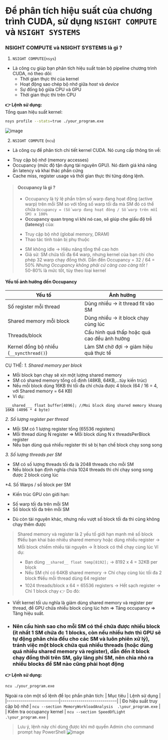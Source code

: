 # **Để phân tích hiệu suất của chương trình CUDA, sử dụng `NSIGHT COMPUTE` và `NSIGHT SYSTEMS`** #
### NSIGHT COMPUTE và NSIGHT SYSTEMS là gì ? ###
1. `NSIGHT COMPUTE`(`nsys`)
- Là công cụ giúp bạn phân tích hiệu suất toàn bộ pipeline chương trình CUDA, nó theo dõi: 
  * Thời gian thực thi của kernel
  * Hoạt động sao chép bộ nhớ giữa *host* và *device*
  * Sự đồng bộ giữa CPU và GPU 
  * Thời gian thực thi trên CPU
 
**👉 Lệnh sử dụng:** <br>
Tổng quan hiệu suất kernel:
```bash
nsys profile --stats=true ./your_program.exe
```
![image](https://github.com/user-attachments/assets/01e9ce81-db05-47e9-bff3-bb22f8adc79c)

2. `NSIGHT COMPUTE` (`ncu`)
- Là công cụ để phân tích chi tiết kernel CUDA. Nó cung cấp thông tin về: 
 * Truy cập bộ nhớ (memory accesses)
 * Occupancy (mức độ tận dụng tài nguyên GPU). Nó đánh giá khả năng ẩn latency và khai thác phần cứng 
 * Cache miss, register usage và thời gian thực thi từng dòng lệnh.
> #### **Occupancy là gì ?** ####
> * Occupancy là tỷ lệ phần trăm số warp đang họat động (active warp) trên mỗi SM so với tổng số warp tối đa mà SM đó có thể chứa `Occupancy = (Số warp đang hoạt đông / Số warp trên mỗi SM) x 100%`
> * **Occupancy quan trọng vì khi nó cao, sẽ giúp che giấu độ trễ (latency)** của: 
>  - Truy cập bộ nhớ (global memory, DRAM)
>  - Thao tác tính toán bị phụ thuộc 
> * SM không idle -> Hiệu năng tổng thể cao hơn
> * Giả sử: SM chứa tối đa 64 warp, nhưng kernel của bạn chỉ cho phép 32 warp chạy đồng thời. Dẫn đến Occupancy = 32 / 64 = 50%
> *Nhưng Occupancy không phải cứ càng cao càng tốt !* <br>
> 50-80% là mức tốt, tùy theo loại kernel
#### **Yếu tố ảnh hưởng đến Occupancy** ####
|Yếu tố  |     Ảnh hưởng |
|--------|---------------|
|Số register mỗi thread | Dùng nhiều -> ít thread fit vào SM |
|Shared memory mỗi block | Dùng nhiều -> ít block chạy cùng lúc | 
| Threads/block | Cấu hình quá thấp hoặc quá cao đều ảnh hưởng | 
| Kernel đồng bộ nhiều (`__syncthread()`) | Làm SM chờ đợi -> giảm hiệu quả thực tế | 

CỤ THỂ:
*1. Shared memory per block* 
* Mỗi block bạn chạy sẽ xin một lượng shared memory 
* SM có shared memory tổng cố định (48KB, 64KB,...tùy kiến trúc)
* Nếu mỗi block dùng 16KB thì tối đa chỉ chứa được 4 block (64 / 16 = 4, với Shared memory = 64 KB)
* Ví dụ:
```cuda
___shared___ float buffer[4096]; //Moi block dùng shared memory khoang 16KB (4096 * 4 byte)
```
*2. Số lượng register per thread*
* Mỗi SM có 1 lượng register tổng (65536 registers)
* Mỗi thread dùng N register => Mỗi block dùng N x threadsPerBlock register 
* Nếu bạn dùng quá nhiều register thì sẽ bị hạn chế block chạy song song 

*3. Số lượng threads per SM*
* SM có số lượng threads tối đa là 2048 threads cho mỗi SM
* Nếu block bạn định nghĩa chứa 1024 threads thì chỉ chạy song song được 2 block cùng lúc

*4. Số Warps / số block per SM
* Kiến trúc GPU còn giới hạn: 
 - Số warp tối đa trên mỗi SM
 - Số block tối đa trên mỗi SM
* Dù còn tài nguyên khác, nhưng nếu vượt số block tối đa thì cũng không chạy thêm được 

> Shared memory và register là 2 yếu tố giới hạn mạnh mẽ số block 
> ❗Nếu bạn khai báo nhiều shared memory hoặc dùng nhiều register -> Mỗi block chiếm nhiều tài nguyên -> Ít block có thể chạy cùng lúc
> Ví dụ: 
> * Bạn dùng `__shared__ float temp[8192];` -> 8192 x 4  = 32KB per block 
> * Nếu SM chỉ có 64KB shared memory -> Chỉ chạy cùng lúc tối đa 2 block
>❗Nếu mỗi thread dùng 64 register
> * 1024 threads/block x 64 = 65536 registers -> Hết sạch register -> Chỉ 1 block chạy 
👉 Do đó:
* Viết kernel tối ưu nghĩa là giảm dùng shared memory và register per thread, để GPU chứa nhiều block cùng lúc hơn ⇒ Tăng occupancy ⇒ Tăng hiệu suất.
* ### Nên cấu hình sao cho mỗi SM có thể chứa được nhiều block (ít nhất 1 SM chứa đc 1 blocks, còn nếu nhiều hơn thì GPU sẽ tự động phân chia đều cho các SM và luôn phiên xử lý), tránh việc một block chứa quá nhiều threads (hoặc dùng quá nhiều shared memory và register), dẫn đến ít block chạy đồng thời trên SM, gây lãng phí SM, nên chia nhỏ ra nhiều blocks để SM nào cũng phải hoạt động ###

**👉 Lệnh sử dụng:**
```bash
ncu ./your_program.exe 
```
Ngoài ra còn một số lệnh để lọc phần phân tích:
| Mục tiêu                 | Lệnh sử dụng               | 
|--------------------------|----------------------------|
| Đo hiệu suất truy cập bộ nhớ | `ncu --section MemoryWorkloadAnalysis  .\your_program.exe` |
| Kiểm tra occupancy kernel | `ncu --section SpeedOfLight .\your_program.exe` | 
> Lưu ý, lệnh này chỉ dùng được khi mở quyền Admin cho command prompt hay PowerShell
![image](https://github.com/user-attachments/assets/f2ea7d79-32f1-45b6-89fe-e95fcad501ff)



